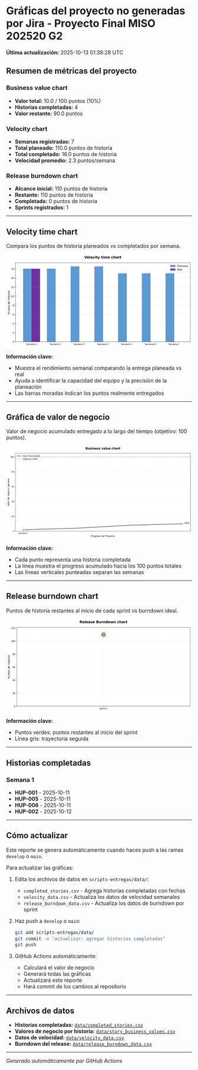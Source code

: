 # Gráficas del proyecto no generadas por Jira - Proyecto Final MISO 202520 G2

**Última actualización:** 2025-10-13 01:38:28 UTC

## Resumen de métricas del proyecto

### Business value chart
- **Valor total:** 10.0 / 100 puntos (10%)
- **Historias completadas:** 4
- **Valor restante:** 90.0 puntos

### Velocity chart
- **Semanas registradas:** 7
- **Total planeado:** 110.0 puntos de historia
- **Total completado:** 16.0 puntos de historia
- **Velocidad promedio:** 2.3 puntos/semana

### Release burndown chart
- **Alcance inicial:** 110 puntos de historia
- **Restante:** 110 puntos de historia
- **Completado:** 0 puntos de historia
- **Sprints registrados:** 1

---

## Velocity time chart

Compara los puntos de historia planeados vs completados por semana.

![Gráfica de velocidad](output/velocity_chart.png)

**Información clave:**
- Muestra el rendimiento semanal comparando la entrega planeada vs real
- Ayuda a identificar la capacidad del equipo y la precisión de la planeación
- Las barras moradas indican los puntos realmente entregados

---

## Gráfica de valor de negocio

Valor de negocio acumulado entregado a lo largo del tiempo (objetivo: 100 puntos).

![Gráfica de valor de negocio](output/business_value_chart.png)

**Información clave:**
- Cada punto representa una historia completada
- La línea muestra el progreso acumulado hacia los 100 puntos totales
- Las líneas verticales punteadas separan las semanas

---

## Release burndown chart

Puntos de historia restantes al inicio de cada sprint vs burndown ideal.

![Gráfica de burndown del release](output/release_burndown_chart.png)

**Información clave:**
- Puntos verdes: puntos restantes al inicio del sprint
- Línea gris: trayectoria seguida

---

## Historias completadas


### Semana 1

- **HUP-001** - 2025-10-11
- **HUP-005** - 2025-10-11
- **HUP-006** - 2025-10-11
- **HUP-002** - 2025-10-12


---

## Cómo actualizar

Este reporte se genera automáticamente cuando haces push a las ramas `develop` o `main`.

Para actualizar las gráficas:

1. Edita los archivos de datos en `scripts-entregas/data/`:
   - `completed_stories.csv` - Agrega historias completadas con fechas
   - `velocity_data.csv` - Actualiza los datos de velocidad semanales
   - `release_burndown_data.csv` - Actualiza los datos de burndown por sprint

2. Haz push a `develop` o `main`:
   ```bash
   git add scripts-entregas/data/
   git commit -m "actualizar: agregar historias completadas"
   git push
   ```

3. GitHub Actions automáticamente:
   - Calculará el valor de negocio
   - Generará todas las gráficas
   - Actualizará este reporte
   - Hará commit de los cambios al repositorio


---

## Archivos de datos

- **Historias completadas:** [`data/completed_stories.csv`](data/completed_stories.csv)
- **Valores de negocio por historia:** [`data/story_business_values.csv`](data/story_business_values.csv)
- **Datos de velocidad:** [`data/velocity_data.csv`](data/velocity_data.csv)
- **Burndown del release:** [`data/release_burndown_data.csv`](data/release_burndown_data.csv)

---

*Generado automáticamente por GitHub Actions*

